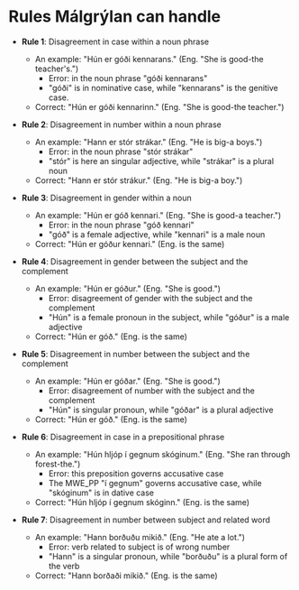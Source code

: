# Rules Málgrýlan can handle

+ **Rule 1**: Disagreement in case within a noun phrase
	+ An example: "Hún er góði kennarans." (Eng. "She is good-the teacher's.")
		+ Error: in the noun phrase "góði kennarans"
		+ "góði" is in nominative case, while "kennarans" is the genitive case.
	+ Correct: "Hún er góði kennarinn." (Eng. "She is good-the teacher.")

+ **Rule 2**: Disagreement in number within a noun phrase
	+ An example: "Hann er stór strákar." (Eng. "He is big-a boys.")
		+ Error: in the noun phrase "stór strákar"
		+ "stór" is here an singular adjective, while "strákar" is a plural noun
	+ Correct: "Hann er stór strákur." (Eng. "He is big-a boy.")

+ **Rule 3**: Disagreement in gender within a noun 
	+ An example: "Hún er góð kennari." (Eng. "She is good-a teacher.")
		+ Error: in the noun phrase "góð kennari"
		+ "góð" is a female adjective, while "kennari" is a male noun
	+ Correct: "Hún er góður kennari." (Eng. is the same)

+ **Rule 4**: Disagreement in gender between the subject and the complement
	+ An example: "Hún er góður." (Eng. "She is good.")
		+ Error: disagreement of gender with the subject and the complement
		+ "Hún" is a female pronoun in the subject, while "góður" is a male adjective
	+ Correct: "Hún er góð." (Eng. is the same)

+ **Rule 5**: Disagreement in number between the subject and the complement
	+ An example: "Hún er góðar." (Eng. "She is good.")
		+ Error: disagreement of number with the subject and the complement
		+ "Hún" is singular pronoun, while "góðar" is a plural adjective
	+ Correct: "Hún er góð." (Eng. is the same)

+ **Rule 6**: Disagreement in case in a prepositional phrase
	+ An example: "Hún hljóp í gegnum skóginum." (Eng. "She ran through forest-the.")
		+ Error: this preposition governs accusative case
		+ The MWE_PP "í gegnum" governs accusative case, while "skóginum" is in dative case
	+ Correct: "Hún hljóp í gegnum skóginn." (Eng. is the same)

+ **Rule 7**: Disagreement in number between subject and related word
	+ An example: "Hann borðuðu mikið." (Eng. "He ate a lot.")
		+ Error: verb related to subject is of wrong number
		+ "Hann" is a singular pronoun, while "borðuðu" is a plural form of the verb
	+ Correct: "Hann borðaði mikið." (Eng. is the same)